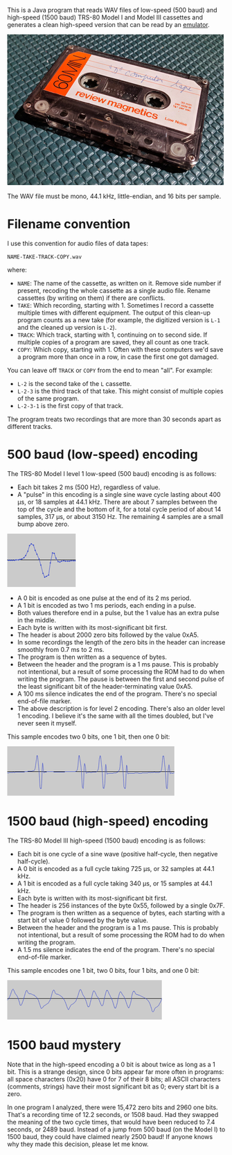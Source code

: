 
This is a Java program that reads WAV files of low-speed (500 baud) and
high-speed (1500 baud) TRS-80 Model I and Model III cassettes
and generates a clean high-speed version that can be
read by an [emulator](https://github.com/lkesteloot/trs80).

![Tape](images/tape.jpg)

The WAV file must be mono, 44.1 kHz, little-endian, and 16 bits per
sample.

# Filename convention

I use this convention for audio files of data tapes:

    NAME-TAKE-TRACK-COPY.wav

where:

* `NAME`: The name of the cassette, as written on it. Remove side number if
  present, recoding the whole cassette as a single audio file. Rename cassettes
  (by writing on them) if there are conflicts.
* `TAKE`: Which recording, starting with 1. Sometimes I record a cassette
  multiple times with different equipment. The output of this clean-up program
  counts as a new take (for example, the digitized version is `L-1` and the cleaned
  up version is `L-2`).
* `TRACK`: Which track, starting with 1, continuing on to second side. If
  multiple copies of a program are saved, they all count as one track.
* `COPY`: Which copy, starting with 1. Often with these computers we'd
  save a program more than once in a row, in case the first one got
  damaged.

You can leave off `TRACK` or `COPY` from the end to mean "all". For example:

* `L-2` is the second take of the `L` cassette.
* `L-2-3` is the third track of that take. This might consist of multiple
  copies of the same program.
* `L-2-3-1` is the first copy of that track.

The program treats two recordings that are more than 30 seconds apart as different
tracks.

# 500 baud (low-speed) encoding

The TRS-80 Model I level 1 low-speed (500 baud) encoding is as follows:

* Each bit takes 2 ms (500 Hz), regardless of value.
* A "pulse" in this encoding is a single sine wave cycle lasting about 400 µs,
  or 18 samples at 44.1 kHz. There are about 7 samples between the top of the
  cycle and the bottom of it, for a total cycle period of about 14 samples, 317
  µs, or about 3150 Hz. The remaining 4 samples are a small bump above zero.

![Low speed pulse](images/low-speed-pulse.png)

* A 0 bit is encoded as one pulse at the end of its 2 ms period.
* A 1 bit is encoded as two 1 ms periods, each ending in a pulse.
* Both values therefore end in a pulse, but the 1 value has an extra
  pulse in the middle.
* Each byte is written with its most-significant bit first.
* The header is about 2000 zero bits followed by the value 0xA5.
* In some recordings the length of the zero bits in the header can increase
  smoothly from 0.7 ms to 2 ms.
* The program is then written as a sequence of bytes.
* Between the header and the program is a 1 ms pause. This is probably not intentional,
  but a result of some processing the ROM had to do when writing the program. The pause
  is between the first and second pulse of the least significant bit of the
  header-terminating value 0xA5.
* A 100 ms silence indicates the end of the program. There's no special end-of-file marker.
* The above description is for level 2 encoding. There's also an older level 1 encoding.
  I believe it's the same with all the times doubled, but I've never seen it myself.

This sample encodes two 0 bits, one 1 bit, then one 0 bit:

![Low speed example](images/low-speed-example.png)

# 1500 baud (high-speed) encoding

The TRS-80 Model III high-speed (1500 baud) encoding is as follows:

* Each bit is one cycle of a sine wave (positive half-cycle, then negative
  half-cycle).
* A 0 bit is encoded as a full cycle taking 725 µs, or 32 samples at 44.1 kHz.
* A 1 bit is encoded as a full cycle taking 340 µs, or 15 samples at 44.1 kHz.
* Each byte is written with its most-significant bit first.
* The header is 256 instances of the byte 0x55, followed by a single 0x7F.
* The program is then written as a sequence of bytes, each starting with a
  start bit of value 0 followed by the byte value.
* Between the header and the program is a 1 ms pause. This is probably not intentional,
  but a result of some processing the ROM had to do when writing the program.
* A 1.5 ms silence indicates the end of the program. There's no special end-of-file marker.

This sample encodes one 1 bit, two 0 bits, four 1 bits, and one 0 bit:

![High speed example](images/high-speed-example.png)

# 1500 baud mystery

Note that in the high-speed encoding a 0 bit is about twice as long as a 1 bit.
This is a strange design, since 0 bits appear far more often in programs: all
space characters (0x20) have 0 for 7 of their 8 bits; all ASCII characters
(comments, strings) have their most significant bit as 0; every start bit is a
zero.

In one program I analyzed, there were 15,472 zero bits and 2960 one bits. That's
a recording time of 12.2 seconds, or 1508 baud. Had they swapped the meaning of
the two cycle times, that would have been reduced to 7.4 seconds, or 2489 baud.
Instead of a jump from 500 baud (on the Model I) to 1500 baud, they could have
claimed nearly 2500 baud! If anyone knows why they made this decision, please
let me know.


